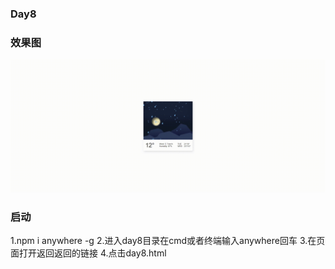 ### Day8
### 效果图
<img src="./day8.gif"/>

### 启动
1.npm i anywhere -g
2.进入day8目录在cmd或者终端输入anywhere回车
3.在页面打开返回返回的链接
4.点击day8.html


